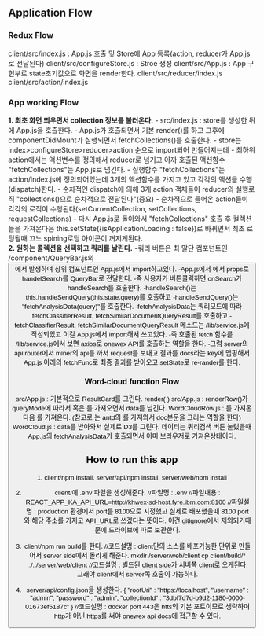 <h2>Application Flow</h2>
<h3>Redux Flow </br></h3>
 client/src/index.js : App.js 호출 및 Store에 App 등록(action, reducer가 App.js로 전달된다)
 client/src/configureStore.js : Stroe 생성
 client/src/App.js : App 구현부로 state초기값으로 화면을 render한다.
 client/src/reducer/index.js
 client/src/action/index.js

<h3>App working Flow</h3>
<b>1. 최초 화면 띄우면서 collection 정보를 불러온다.</b>
- src/index.js : store를 생성한 뒤에 App.js을 호출한다.
- App.js가 호출되면서 기본 render()를 하고 그후에 componentDidMount가 실행되면서 fetchCollections()를 호출한다.
- store는 index>configureStore>reducer>action 순으로 import되어 만들어지는데
- 최하위 action에서는 액션변수를 정의해서 reducer로 넘기고 아까 호출된 액션함수 "fetchCollections"는 App.js로 넘긴다.
- 실행함수 "fetchCollections"는 action/index.js에 정의되어있는데 3개의 액션함수를 가지고 있고 각각의 액션을 수행(dispatch)한다.
- 순차적인 dispatch에 의해 3개 action 객체들이 reducer의 실행로직 "collections()으로 순차적으로 전달된다"(중요)
- 순차적으로 들어온 action들이 각각의 로직이 수행된다(setCurrentCollection, setCollections, requestCollections) 
- 다시 App.js로 돌아와서 "fetchCollections" 호출 후 컬렉션들을 가져온다음 this.setState({isApplicationLoading : false})로 바뀌면서 최초 로딩될때 끄느 spining로딩 아이콘이 꺼지게된다.
</br>
<b>2. 원하는 콜렉션을 선택하고 쿼리를 날린다.</b>
-쿼리 버튼은 최 말단 컴포넌트인 /component/QueryBar.js의 <Button onClick={onSearch}>에서 발생하며 상위 컴포넌트인 App.js에서 import하고있다.
-App.js에서 <QueryBar onSerach={this.handleSearch}>에서 props로 handelSearch를 QueryBar로 전달한다.
-즉 사용자가 버튼클릭하면 onSearch가 handleSearch를 호출한다.
-handleSearch()는 this.handleSendQuery(this.state.query)를 호출하고
-handleSendQuery()는 "fetchAnalysisData(query)"를 호출한다.
-fetchAnalysisData는 쿼리모드에 따라 fetchClassifierResult, fetchSimilarDocumentQueryResult를 호출하고
-fetchClassifierResult, fetchSimilarDocumentQueryResult 메소드는 /lib/service.js에 작성되있고 이걸 App.js에서 import해서 쓰고있다.
-즉 호출된 fetch 함수를 /lib/service.js에서 보면 axios로 onewex API를 호출하는 역할을 한다. 
-그럼 server의 api router에서 miner의 api를 까서 request를 보내고 결과를 docs라는 key에 맵핑해서 App.js 아래의 fetchFunc로 최종 결과를 받아오고 setState로 re-rander를 한다.

<h3>Word-cloud function Flow</h3>
src/App.js : 기본적으로 ResultCard를 그린다. render( <ResulrCard renderRow(queryMode)>)
src/App.js : renderRow()가 queryMode에 따라서 <WordCloudRow> 혹은 <BasicRow>를 가져오면서 data를 넘긴다.
WordCloudRow.js : <BasicRow>를 가져온다음 <WordCloud>를 가져온다. (참고로 <BasicRow>는 antd의 <List>를 가져와서 doc본문을 그리는 역할을 한다)
WordCloud.js : data를 받아와서 실제로 D3를 그린다. 데이터는 쿼리검색 버튼 눌렀을때 App.js의 fetchAnalysisData가 호출되면서 이미 브라우저로 가져온상태이다.

<h2>How to run this app</h2>
1. client/npm install, server/api/npm install, server/web/npm install

2. client/에 .env 파일을 생성해준다.
//파일명 : .env
//파일내용 : REACT_APP_KA_API_URL=http://khwex-sd-host.fyre.ibm.com:8100
//파일설명 : production 환경에서 port를 8100으로 지정했고 실제로 배포했을때 8100 port와 해당 주소를 가지고 API_URL로 쓰겠다는 뜻이다. 이건 gitignore에서 제외되기때문에 드라이브에 따로 보관한다.

3. client/npm run build를 한다.
//코드설명 : client단의 소스를 배포가능한 단위로 만들어서 server side에서 돌리게 해준다.
mkdir /server/web/client
cp client/build/* ../../server/web/client
//코드설명 : 빌드된 client side가 서버쪽 client로 오게된다. 그래야 client에서 server쪽 호출이 가능하다.

4. server/api/config.json을 생성한다.
{
  "rootUri" : "https://localhost",
  "username" : "admin",
  "password" : "admin",
  "collectionId" : "3dbf7d7d-b9d2-1180-0000-01673ef5187c"
}
//코드설명 : docker port 443은 htts의 기본 포트이므로 생략하며 http가 아닌 https를 써야 onewex api docs에 접근할 수 있다.
